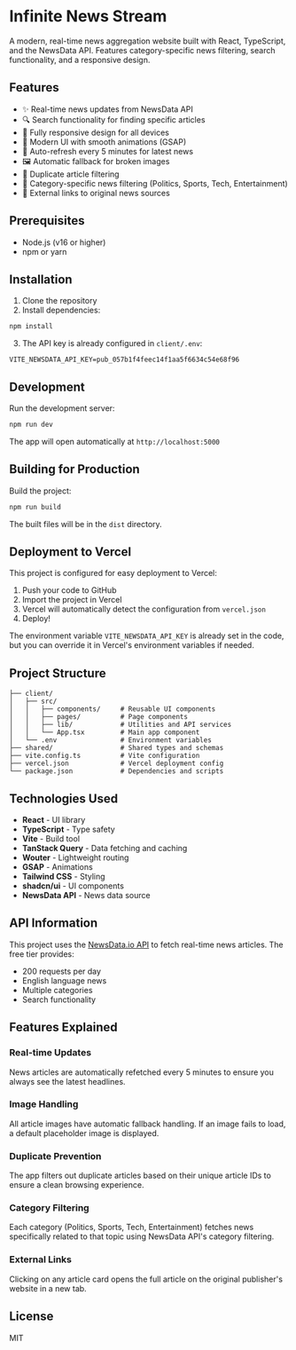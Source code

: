 # Infinite News Stream

A modern, real-time news aggregation website built with React, TypeScript, and the NewsData API. Features category-specific news filtering, search functionality, and a responsive design.

## Features

- ✨ Real-time news updates from NewsData API
- 🔍 Search functionality for finding specific articles
- 📱 Fully responsive design for all devices
- 🎨 Modern UI with smooth animations (GSAP)
- 🔄 Auto-refresh every 5 minutes for latest news
- 🖼️ Automatic fallback for broken images
- 🚫 Duplicate article filtering
- 📂 Category-specific news filtering (Politics, Sports, Tech, Entertainment)
- 🔗 External links to original news sources

## Prerequisites

- Node.js (v16 or higher)
- npm or yarn

## Installation

1. Clone the repository
2. Install dependencies:
```bash
npm install
```

3. The API key is already configured in `client/.env`:
```
VITE_NEWSDATA_API_KEY=pub_057b1f4feec14f1aa5f6634c54e68f96
```

## Development

Run the development server:

```bash
npm run dev
```

The app will open automatically at `http://localhost:5000`

## Building for Production

Build the project:

```bash
npm run build
```

The built files will be in the `dist` directory.

## Deployment to Vercel

This project is configured for easy deployment to Vercel:

1. Push your code to GitHub
2. Import the project in Vercel
3. Vercel will automatically detect the configuration from `vercel.json`
4. Deploy!

The environment variable `VITE_NEWSDATA_API_KEY` is already set in the code, but you can override it in Vercel's environment variables if needed.

## Project Structure

```
├── client/
│   ├── src/
│   │   ├── components/     # Reusable UI components
│   │   ├── pages/          # Page components
│   │   ├── lib/            # Utilities and API services
│   │   └── App.tsx         # Main app component
│   └── .env                # Environment variables
├── shared/                 # Shared types and schemas
├── vite.config.ts          # Vite configuration
├── vercel.json             # Vercel deployment config
└── package.json            # Dependencies and scripts
```

## Technologies Used

- **React** - UI library
- **TypeScript** - Type safety
- **Vite** - Build tool
- **TanStack Query** - Data fetching and caching
- **Wouter** - Lightweight routing
- **GSAP** - Animations
- **Tailwind CSS** - Styling
- **shadcn/ui** - UI components
- **NewsData API** - News data source

## API Information

This project uses the [NewsData.io API](https://newsdata.io/) to fetch real-time news articles. The free tier provides:
- 200 requests per day
- English language news
- Multiple categories
- Search functionality

## Features Explained

### Real-time Updates
News articles are automatically refetched every 5 minutes to ensure you always see the latest headlines.

### Image Handling
All article images have automatic fallback handling. If an image fails to load, a default placeholder image is displayed.

### Duplicate Prevention
The app filters out duplicate articles based on their unique article IDs to ensure a clean browsing experience.

### Category Filtering
Each category (Politics, Sports, Tech, Entertainment) fetches news specifically related to that topic using NewsData API's category filtering.

### External Links
Clicking on any article card opens the full article on the original publisher's website in a new tab.

## License

MIT
